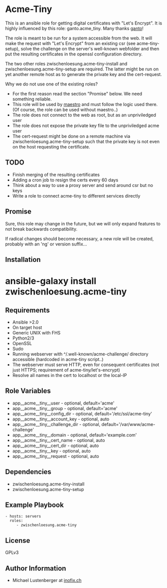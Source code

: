Acme-Tiny
=========

This is an ansible role for getting digital certificates with "Let's Encrypt". It is highly influenced by this role: ganto.acme\_tiny. Many thanks [ganto](https://linuxmonk.ch/)!

The role is meant to be run for a system accessible from the web. It will make the request with "Let's Encrypt" from an existing csr (see acme-tiny-setup), solve the challenge on the server's well-known webfolder and then put the resulting certificates in the openssl configuration directory.

The two other roles zwischenloesung.acme-tiny-install and zwischenloesung.acme-tiny-setup are required. The latter might be run on yet another remote host as to generate the private key and the cert-request.

Why we do not use one of the existing roles?

* For the first reason read the section "Promise" below. We need something reliable.
* This role will be used by [maestro](https://github.com/inofix/maestro) and must follow the logic used there. (Of course, the role can be used without maestro..)
* The role does not connect to the web as root, but as an unpriviledged user
* The role does not expose the private key file to the unpriviledged acme user
* The cert-request might be done on a remote machine via zwischenloesung.acme-tiny-setup such that the private key is not even on the host requesting the certificate.

TODO
----

* Finish merging of the resulting certificates
* Adding a cron job to resign the certs every 60 days
* Think about a way to use a proxy server and send around csr but no keys
* Write a role to connect acme-tiny to different services directly

Promise
-------

Sure, this role may change in the future, but we will only expand features to not break backwards compatibility.

If radical changes should become necessary, a new role will be created, probably with an 'ng' or version suffix...

Installation
------------

 # ansible-galaxy install zwischenloesung.acme-tiny

Requirements
------------

* Ansible >2.0
* On target host
 * Generic UNIX with FHS
 * Python2/3
 * OpenSSL
 * Sudo
 * Running webserver with ^/.well-known/acme-challenge/ directory accessible (hardcoded in acme-tiny script..)
 * The webserver must serve HTTP, even for consequent certificates (not just HTTPS; requirement of acme-tiny/let's-encrypt)
 * Resolve all names in the cert to localhost or the local-IP

Role Variables
--------------

* app\_\_acme\_\_tiny\_\_user - optional, default='acme'
* app\_\_acme\_\_tiny\_\_group - optional, default='acme'
* app\_\_acme\_\_tiny\_\_config\_dir - optional, default='/etc/ssl/acme-tiny'
* app\_\_acme\_\_tiny\_\_account\_key - optional, auto
* app\_\_acme\_\_tiny\_\_challenge\_dir - optional, default='/var/www/acme-challenge'
* app\_\_acme\_\_tiny\_\_domain - optional, default='example.com'
* app\_\_acme\_\_tiny\_\_cert\_name - optional, auto
* app\_\_acme\_\_tiny\_\_cert\_dir - optional, auto
* app\_\_acme\_\_tiny\_\_key - optional, auto
* app\_\_acme\_\_tiny\_\_request - optional, auto

Dependencies
------------

* zwischenloesung.acme-tiny-install
* zwischenloesung.acme-tiny-setup

Example Playbook
----------------

    - hosts: servers
      roles:
         - zwischenloesung.acme-tiny

License
-------

GPLv3

Author Information
------------------

* Michael Lustenberger at [inofix.ch](http://www.inofix.ch)
